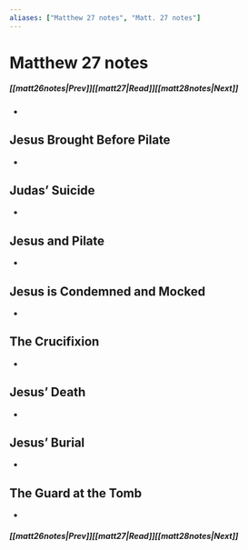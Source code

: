 ```yaml
---
aliases: ["Matthew 27 notes", "Matt. 27 notes"]
---
```

# Matthew 27 notes
##### <span class=arrow-left></span>[[matt26notes|Prev]]<span class=navigation-separator></span>[[matt27|Read]]<span class=navigation-separator></span>[[matt28notes|Next]]<span class=arrow-right></span>
- 
## Jesus Brought Before Pilate
- 
## Judas’ Suicide
- 
## Jesus and Pilate
- 
## Jesus is Condemned and Mocked
- 
## The Crucifixion
- 
## Jesus’ Death
- 
## Jesus’ Burial
- 
## The Guard at the Tomb
- 
##### <span class=arrow-left></span>[[matt26notes|Prev]]<span class=navigation-separator></span>[[matt27|Read]]<span class=navigation-separator></span>[[matt28notes|Next]]<span class=arrow-right></span>